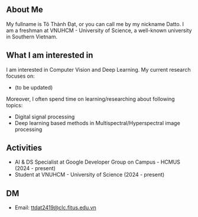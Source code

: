 ## About Me

My fullname is Tô Thành Đạt, or you can call me by my nickname Datto. I am a freshman at VNUHCM - University of Science, a well-known university in Southern Vietnam.

## What I am interested in

I am interested in Computer Vision and Deep Learning. My current research focuses on:
- (to be updated)

Moreover, I often spend time on learning/researching about following topics:
- Digital signal processing
- Deep learning based methods in Multispectral/Hyperspectral image processing

## Activities

- AI & DS Specialist at Google Developer Group on Campus - HCMUS (2024 - present)
- Student at VNUHCM - University of Science (2024 - present)

## DM

- Email: ttdat2419@clc.fitus.edu.vn
